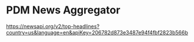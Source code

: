 # PDM News Aggregator

https://newsapi.org/v2/top-headlines?country=us&language=en&apiKey=206782d873e3487e94f4fbf2823b566b
